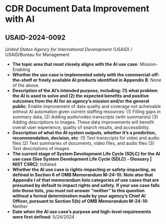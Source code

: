 # CDR Document Data Improvement with AI
## USAID-2024-0092
_United States Agency for International Development_ (USAID) / USAID/Bureau for Management


+ **The topic area that most closely aligns with the AI use case**: Mission-Enabling
+ **Whether the use case is implemented solely with the commercial-off-the-shelf or freely available AI products identified in Appendix B**: None of the above.
+ **Description of the AI’s intended purpose, including: (1) what problem the AI is used to solve and (2) the expected benefits and positive outcomes from the AI for an agency’s mission and/or the general public**: Enable improvement of data quality and coverage not acheivable without AI automation given current staffing resources: (1) Filling gaps in summary data, (2) Adding audio/video transcripts (with summaries) (3) Adding descriptions to images. These data improvements will benefit overall user experience, quality of search results, and accessibility.
+ **Description of what the AI system outputs, whether it’s a prediction, recommendation, decision, etc**: (1) Text transcripts for video and audio files (2) Text summaries of documents, video files, and audio files (3) Text descriptions of images
+ **The current stage of System Development Life Cycle (SDLC) for the AI use case (See System Development Life Cycle (SDLC) - Glossary | NIST CSRC)**: Initiated
+ **Whether the AI use case is rights-impacting or safety-impacting, as defined in Section 6 of OMB Memorandum M-24-10. Note also that Appendix I of that memorandum lists categories of use cases that are presumed by default to impact rights and safety. If your use case falls into those lists, you must not answer “neither” to this question without a formal determination made by your agency’s Chief AI Officer, pursuant to Section 5(b) of OMB Memorandum M-24-10**: Neither
+ **Date when the AI use case’s purpose and high-level requirements were first defined**: 5/24/2024